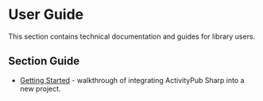 # User Guide

This section contains technical documentation and guides for library users.

## Section Guide

* [Getting Started](getting_started.md) - walkthrough of integrating ActivityPub Sharp into a new project.